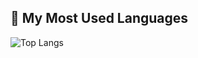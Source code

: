 ## 🚀 My Most Used Languages
![Top Langs](https://github-readme-stats.vercel.app/api/top-langs/?username=sellierm&layout=compact&theme=radical&hide=html,css,xml,json)
